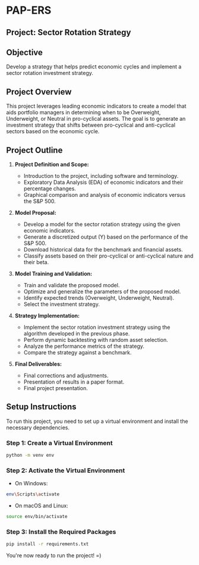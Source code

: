 # PAP-ERS

## Project: Sector Rotation Strategy

## Objective
Develop a strategy that helps predict economic cycles and implement a sector rotation investment strategy.

## Project Overview
This project leverages leading economic indicators to create a model that aids portfolio managers in determining when to be Overweight, Underweight, or Neutral in pro-cyclical assets. The goal is to generate an investment strategy that shifts between pro-cyclical and anti-cyclical sectors based on the economic cycle.

## Project Outline
1. **Project Definition and Scope:** 
   - Introduction to the project, including software and terminology.
   - Exploratory Data Analysis (EDA) of economic indicators and their percentage changes.
   - Graphical comparison and analysis of economic indicators versus the S&P 500.

2. **Model Proposal:**
   - Develop a model for the sector rotation strategy using the given economic indicators.
   - Generate a discretized output (Y) based on the performance of the S&P 500.
   - Download historical data for the benchmark and financial assets.
   - Classify assets based on their pro-cyclical or anti-cyclical nature and their beta.

3. **Model Training and Validation:**
   - Train and validate the proposed model.
   - Optimize and generalize the parameters of the proposed model.
   - Identify expected trends (Overweight, Underweight, Neutral).
   - Select the investment strategy.

4. **Strategy Implementation:**
   - Implement the sector rotation investment strategy using the algorithm developed in the previous phase.
   - Perform dynamic backtesting with random asset selection.
   - Analyze the performance metrics of the strategy.
   - Compare the strategy against a benchmark.

5. **Final Deliverables:**
   - Final corrections and adjustments.
   - Presentation of results in a paper format.
   - Final project presentation.

## Setup Instructions

To run this project, you need to set up a virtual environment and install the necessary dependencies.

### Step 1: Create a Virtual Environment
```bash
python -m venv env
```

### Step 2: Activate the Virtual Environment
- On Windows:
```bash
env\Scripts\activate
```
- On macOS and Linux:
```bash
source env/bin/activate
```

### Step 3: Install the Required Packages
```bash
pip install -r requirements.txt
```

You're now ready to run the project! =) 
